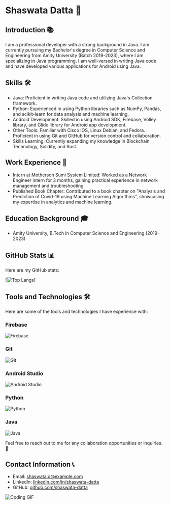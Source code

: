 # Shaswata Datta 🚀

## Introduction 📚
I am a professional developer with a strong background in Java. I am currently pursuing my Bachelor's degree in Computer Science and Engineering from Amity University (Batch 2019-2023), where I am specializing in Java programming. I am well-versed in writing Java code and have developed various applications for Android using Java.

## Skills 🛠️
- Java: Proficient in writing Java code and utilizing Java's Collection framework.
- Python: Experienced in using Python libraries such as NumPy, Pandas, and scikit-learn for data analysis and machine learning.
- Android Development: Skilled in using Android SDK, Firebase, Volley library, and Glide library for Android app development.
- Other Tools: Familiar with Cisco IOS, Linux Debian, and Fedora. Proficient in using Git and GitHub for version control and collaboration.
- Skills Learning: Currently expanding my knowledge in Blockchain Technology, Solidity, and Rust.

## Work Experience 💼
- Intern at Motherson Sumi System Limited: Worked as a Network Engineer intern for 3 months, gaining practical experience in network management and troubleshooting.
- Published Book Chapter: Contributed to a book chapter on "Analysis and Prediction of Covid-19 using Machine Learning Algorithms", showcasing my expertise in analytics and machine learning.

## Education Background 🎓
- Amity University, B.Tech in Computer Science and Engineering (2019-2023)

## GitHub Stats 📊
Here are my GitHub stats:

[![Top Langs](https://github-readme-stats.vercel.app/api/top-langs/?username=TechVortex2000&layout=donut-vertical)]

## Tools and Technologies 🛠️
Here are some of the tools and technologies I have experience with:

### Firebase
![Firebase](https://img.shields.io/badge/Firebase-FFCA28?style=for-the-badge&logo=firebase&logoColor=black)

### Git
![Git](https://img.shields.io/badge/Git-F05032?style=for-the-badge&logo=git&logoColor=white)

### Android Studio
![Android Studio](https://img.shields.io/badge/Android%20Studio-3DDC84?style=for-the-badge&logo=androidstudio&logoColor=white)

### Python
![Python](https://img.shields.io/badge/Python-3776AB?style=for-the-badge&logo=python&logoColor=white)

### Java
![Java](https://img.shields.io/badge/Java-007396?style=for-the-badge&logo=java&logoColor=white)

Feel free to reach out to me for any collaboration opportunities or inquiries. 📩

## Contact Information 📞
- Email: shaswata.d@example.com
- LinkedIn: [linkedin.com/in/shaswata-datta](https://www.linkedin.com/in/shaswata-datta)
- GitHub: [github.com/shaswata-datta](https://github.com/shaswata-datta)

![Coding GIF](https://media.giphy.com/media/13HgwGsXF0aiGY/giphy.gif)
